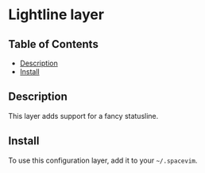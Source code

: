 # Lightline layer

## Table of Contents

<!-- vim-markdown-toc GFM -->
* [Description](#description)
* [Install](#install)

<!-- vim-markdown-toc -->

## Description

This layer adds support for a fancy statusline.

## Install

To use this configuration layer, add it to your `~/.spacevim`.
